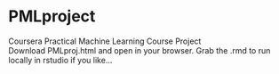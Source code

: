 # PMLproject
Coursera Practical Machine Learning Course Project  
Download PMLproj.html and open in your browser.  Grab the .rmd to run locally in rstudio if you like...

